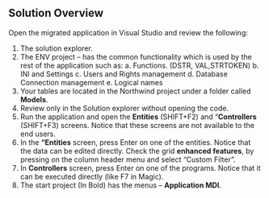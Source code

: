﻿## Solution Overview

Open the migrated application in Visual Studio and review the following:
1. The solution explorer.
2. The ENV project – has the common functionality which is used by the rest of the application such as:
	a. Functions. (DSTR, VAL,STRTOKEN)
	b. INI and Settings
	c. Users and Rights management
	d. Database Connection management
	e. Logical names
3. Your tables are located in the Northwind project under a folder called **Models**.
4. Review only in the Solution explorer without opening the code.
5. Run the application and open the **Entities** (SHIFT+F2) and “**Controllers** (SHIFT+F3) screens. Notice that these screens are not available to the end users.
6. In the **“Entities** screen, press Enter on one of the entities. Notice that the data can be edited directly. Check the grid **enhanced features**, by pressing on the column header menu and select “Custom Filter”.
7. In **Controllers** screen, press Enter on one of the programs. Notice that it can be executed directly (like F7 in Magic).
8. The start project (In Bold) has the menus – **Application MDI**.

